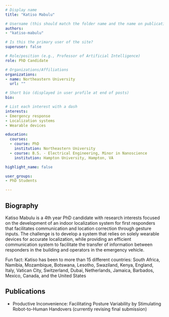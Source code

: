 ```yaml
---
# Display name
title: "Katiso Mabulu"

# Username (this should match the folder name and the name on publications)
authors:
- "katiso-mabulu"

# Is this the primary user of the site?
superuser: false

# Role/position (e.g., Professor of Artificial Intelligence)
role: PhD Candidate

# Organizations/Affiliations
organizations:
- name: Northeastern University
  url: ""

# Short bio (displayed in user profile at end of posts)
bio:

# List each interest with a dash
interests:
- Emergency response
- Localization systems
- Wearable devices

education:
  courses:
  - course: PhD
    institution: Northeastern University
  - course: B.S. - Electrical Engineering, Minor in Nanoscience
    institution: Hampton University, Hampton, VA

highlight_name: false

user_groups:
- PhD Students

---
```


## Biography

Katiso Mabulu is a 4th year PhD candidate with research interests focused on the development of an indoor localization system for first responders that facilitates communication and location correction through gesture inputs. The challenge is to develop a system that relies on solely wearable devices for accurate localization, while providing an efficient communication system to facilitate the transfer of information between responders in the building and operators in the emergency vehicle.

Fun fact: Katiso has been to more than 15 different countries: South Africa, Namibia, Mozambique, Botswana, Lesotho, Swaziland, Kenya, England, Italy, Vatican City, Switzerland, Dubai, Netherlands, Jamaica, Barbados, Mexico, Canada, and the United States

## Publications

- Productive Inconvenience: Facilitating Posture Variability by Stimulating Robot-to-Human Handovers (currently revising final submission)
